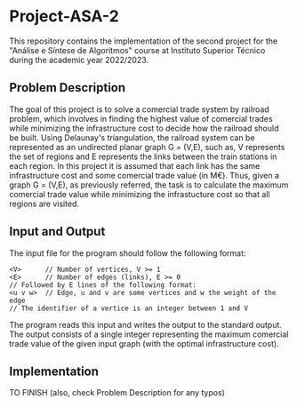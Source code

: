 # Project-ASA-2
This repository contains the implementation of the second project for the "Análise e Síntese de Algoritmos" course at Instituto Superior Técnico during the academic year 2022/2023.
## Problem Description
The goal of this project is to solve a comercial trade system by railroad problem, which involves in finding the highest value of comercial trades while minimizing the infrastructure cost to decide how the railroad should be built. Using Delaunay's triangulation, the railroad system can be represented as an undirected planar graph G = (V,E), such as, V represents the set of regions and E represents the links between the train stations in each region.
In this project it is assumed that each link has the same infrastructure cost and some comercial trade value (in M€). Thus, given a graph G = (V,E), as previously referred, the task is to calculate the maximum comercial trade value while minimizing the infrastucture cost so that all regions are visited.
## Input and Output
The input file for the program should follow the following format:

```
<V>      // Number of vertices, V >= 1
<E>      // Number of edges (links), E >= 0
// Followed by E lines of the following format:
<u v w>  // Edge, u and v are some vertices and w the weight of the edge
// The identifier of a vertice is an integer between 1 and V
```

The program reads this input and writes the output to the standard output. The output consists of a single integer representing the maximum comercial trade value of the given input graph (with the optimal infrastructure cost).
## Implementation
TO FINISH (also, check Problem Description for any typos)
